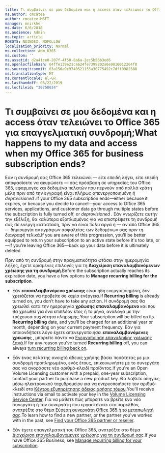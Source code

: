```yaml
---
title: Τι συμβαίνει σε μου δεδομένα και η access όταν τελειώνει το Office 365 για επαγγελματική συνδρομή;
ms.author: cmcatee
author: cmcatee-MSFT
manager: mnirkhe
ms.date: 6/6/2018
ms.audience: Admin
ms.topic: article
ROBOTS: NOINDEX, NOFOLLOW
localization_priority: Normal
ms.collection: Adm_O365
ms.custom: ''
ms.assetid: d2a41ce0-207f-4f50-8a6a-2ec5b56b3ed6
ms.openlocfilehash: 04ffe139e21ca624fe7399202a0e9816012264f8
ms.sourcegitcommit: 03a156a9c9740521155a30775492c7dff0982588
ms.translationtype: MT
ms.contentlocale: el-GR
ms.lasthandoff: 03/22/2019
ms.locfileid: "30758034"
---
```

# <a name="what-happens-to-my-data-and-access-when-my-office-365-for-business-subscription-ends"></a><span data-ttu-id="3855d-102">Τι συμβαίνει σε μου δεδομένα και η access όταν τελειώνει το Office 365 για επαγγελματική συνδρομή;</span><span class="sxs-lookup"><span data-stu-id="3855d-102">What happens to my data and access when my Office 365 for business subscription ends?</span></span>

<span data-ttu-id="3855d-103">Εάν η συνδρομή σας Office 365 τελειώνει — είτε επειδή λήγει, είτε επειδή αποφασίσετε να ακυρώσετε — σας πρόσβαση σε υπηρεσίες του Office 365, εφαρμογές και δεδομένα πελατών που περνούν από πολλά κράτη μέλη πριν από την εγγραφή είναι πλήρως απενεργοποιημένη ή *deprovisioned*  .</span><span class="sxs-lookup"><span data-stu-id="3855d-103">If your Office 365 subscription ends—either because it expires, or because you decide to cancel—your access to Office 365 services, applications, and customer data go through multiple states before the subscription is fully turned off, or  *deprovisioned*  .</span></span> <span data-ttu-id="3855d-104">Εάν γνωρίζετε αυτήν την εξέλιξη, θα καλύτερα εξοπλισμένος για να επιστρέψετε τη συνδρομή σας σε ενεργή κατάσταση, πριν να είναι πολύ αργά ή — αν από Office 365 — δημιουργία αντιγράφων ασφαλείας των δεδομένων σας πριν τη διαγραφή τελικά.</span><span class="sxs-lookup"><span data-stu-id="3855d-104">If you are aware of this progression, you'll be better equipped to return your subscription to an active state before it's too late, or—if you're leaving Office 365—back up your data before it is ultimately deleted.</span></span> 
  
<span data-ttu-id="3855d-105">Πριν από τη συνδρομή στην πραγματικότητα φτάσει στην ημερομηνία λήξης, έχετε ορισμένες επιλογές για τη **Διαχείριση επαναλαμβανόμενων χρέωσης για τη συνδρομή**.</span><span class="sxs-lookup"><span data-stu-id="3855d-105">Before the subscription actually reaches its expiration date, you have a few options to **Manage recurring billing for the subscription**.</span></span> 
  
- <span data-ttu-id="3855d-106">Εάν **επαναλαμβανόμενο χρέωσης** είναι ήδη ενεργοποιημένη, δεν χρειάζεται να προβείτε σε καμία ενέργεια.</span><span class="sxs-lookup"><span data-stu-id="3855d-106">If **Recurring billing** is already turned on, you don't have to take any action.</span></span> <span data-ttu-id="3855d-107">Η συνδρομή σας θα χρεωθεί κατά την ημερομηνία **χρέωσης επαναλαμβανόμενο** και που θα χρεωθεί για ένα επιπλέον έτος ή το μήνα, ανάλογα με την τρέχουσα συχνότητα πληρωμής.</span><span class="sxs-lookup"><span data-stu-id="3855d-107">Your subscription will be billed on its **Recurring billing** date, and you'll be charged for an additional year or month, depending on your current payment frequency.</span></span> <span data-ttu-id="3855d-108">Εάν για οποιονδήποτε λόγο έχετε απενεργοποιήσει **επαναλαμβανόμενες χρέωσης** , μπορείτε πάντα να [Ενεργοποίηση επανάληψης χρέωσης ξανά](https://support.office.com/article/8d83b530-f4ca-47f6-a666-e5791cbacc7e).</span><span class="sxs-lookup"><span data-stu-id="3855d-108">If for any reason you've turned **Recurring billing** off, you can always [turn recurring billing back on](https://support.office.com/article/8d83b530-f4ca-47f6-a666-e5791cbacc7e).</span></span>
    
- <span data-ttu-id="3855d-109">Εάν ένας πελάτης ανοιχτό άδειας χρήσης βάσει ποσότητας με μια συνδρομή προπληρωμένο, ενός έτους, επικοινωνήστε με το συνεργάτη σας να αγοράσετε νέο αριθμό-κλειδί προϊόντος.</span><span class="sxs-lookup"><span data-stu-id="3855d-109">If you're an Open Volume Licensing customer with a prepaid, one-year subscription, contact your partner to purchase a new product key.</span></span> <span data-ttu-id="3855d-110">Θα λάβετε οδηγίες μέσω ηλεκτρονικού ταχυδρομείου για να ενεργοποιήσετε τον αριθμό-κλειδί στο [Κέντρο εξυπηρέτησης άδειας χρήσης τόμου](https://go.microsoft.com/fwlink/p/?LinkID=282016).</span><span class="sxs-lookup"><span data-stu-id="3855d-110">You'll receive instructions via email to activate your key in the [Volume Licensing Service Center](https://go.microsoft.com/fwlink/p/?LinkID=282016).</span></span> <span data-ttu-id="3855d-111">Για να μάθετε πώς μπορείτε να βρείτε ένα νέο συνεργάτη ή τον συνεργάτη που εργαστήκατε στο παρελθόν, ανατρέξτε στο θέμα [Εύρεση συνεργάτη Office 365 ή το μεταπωλητή σας](https://support.office.com/article/b6c18a9b-2aed-4c84-9d75-af709160258c).</span><span class="sxs-lookup"><span data-stu-id="3855d-111">To learn how to find a new partner, or the partner you've worked with in the past, see [Find your Office 365 partner or reseller](https://support.office.com/article/b6c18a9b-2aed-4c84-9d75-af709160258c).</span></span>
    
- <span data-ttu-id="3855d-112">Εάν έχετε επαγγελματική του Office 365, ανατρέξτε στο θέμα [Διαχείριση επαναλαμβανόμενες χρέωσης για τη συνδρομή σας](https://support.office.com/article/8d83b530-f4ca-47f6-a666-e5791cbacc7e).</span><span class="sxs-lookup"><span data-stu-id="3855d-112">If you have Office 365 Business, see [Manage recurring billing for your subscription](https://support.office.com/article/8d83b530-f4ca-47f6-a666-e5791cbacc7e).</span></span>
    

